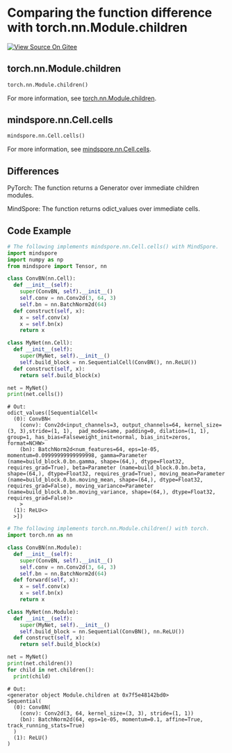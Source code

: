 # Comparing the function difference with torch.nn.Module.children

[![View Source On Gitee](https://gitee.com/mindspore/docs/raw/r1.6/resource/_static/logo_source_en.png)](https://gitee.com/mindspore/docs/blob/r1.6/docs/mindspore/migration_guide/source_en/api_mapping/pytorch_diff/Cells.md)

## torch.nn.Module.children

```python
torch.nn.Module.children()
```

For more information, see [torch.nn.Module.children](https://pytorch.org/docs/1.5.0/nn.html#torch.nn.Module.children).

## mindspore.nn.Cell.cells

```python
mindspore.nn.Cell.cells()
```

For more information, see [mindspore.nn.Cell.cells](https://mindspore.cn/docs/api/en/r1.6/api_python/nn/mindspore.nn.Cell.html#mindspore.nn.Cell.cells).

## Differences

PyTorch: The function returns a Generator over immediate children modules.

MindSpore: The function returns odict_values over immediate cells.

## Code Example

```python
# The following implements mindspore.nn.Cell.cells() with MindSpore.
import mindspore
import numpy as np
from mindspore import Tensor, nn

class ConvBN(nn.Cell):
  def __init__(self):
    super(ConvBN, self).__init__()
    self.conv = nn.Conv2d(3, 64, 3)
    self.bn = nn.BatchNorm2d(64)
  def construct(self, x):
    x = self.conv(x)
    x = self.bn(x)
    return x

class MyNet(nn.Cell):
  def __init__(self):
    super(MyNet, self).__init__()
    self.build_block = nn.SequentialCell(ConvBN(), nn.ReLU())
  def construct(self, x):
    return self.build_block(x)

net = MyNet()
print(net.cells())
```

```text
# Out:
odict_values([SequentialCell<
  (0): ConvBN<
    (conv): Conv2d<input_channels=3, output_channels=64, kernel_size=(3, 3),stride=(1, 1),  pad_mode=same, padding=0, dilation=(1, 1), group=1, has_bias=Falseweight_init=normal, bias_init=zeros, format=NCHW>
    (bn): BatchNorm2d<num_features=64, eps=1e-05, momentum=0.09999999999999998, gamma=Parameter (name=build_block.0.bn.gamma, shape=(64,), dtype=Float32, requires_grad=True), beta=Parameter (name=build_block.0.bn.beta, shape=(64,), dtype=Float32, requires_grad=True), moving_mean=Parameter (name=build_block.0.bn.moving_mean, shape=(64,), dtype=Float32, requires_grad=False), moving_variance=Parameter (name=build_block.0.bn.moving_variance, shape=(64,), dtype=Float32, requires_grad=False)>
    >
  (1): ReLU<>
  >])
```

```python
# The following implements torch.nn.Module.children() with torch.
import torch.nn as nn

class ConvBN(nn.Module):
  def __init__(self):
    super(ConvBN, self).__init__()
    self.conv = nn.Conv2d(3, 64, 3)
    self.bn = nn.BatchNorm2d(64)
  def forward(self, x):
    x = self.conv(x)
    x = self.bn(x)
    return x

class MyNet(nn.Module):
  def __init__(self):
    super(MyNet, self).__init__()
    self.build_block = nn.Sequential(ConvBN(), nn.ReLU())
  def construct(self, x):
    return self.build_block(x)

net = MyNet()
print(net.children())
for child in net.children():
  print(child)
```

```text
# Out:
<generator object Module.children at 0x7f5e48142bd0>
Sequential(
  (0): ConvBN(
    (conv): Conv2d(3, 64, kernel_size=(3, 3), stride=(1, 1))
    (bn): BatchNorm2d(64, eps=1e-05, momentum=0.1, affine=True, track_running_stats=True)
  )
  (1): ReLU()
)
```
